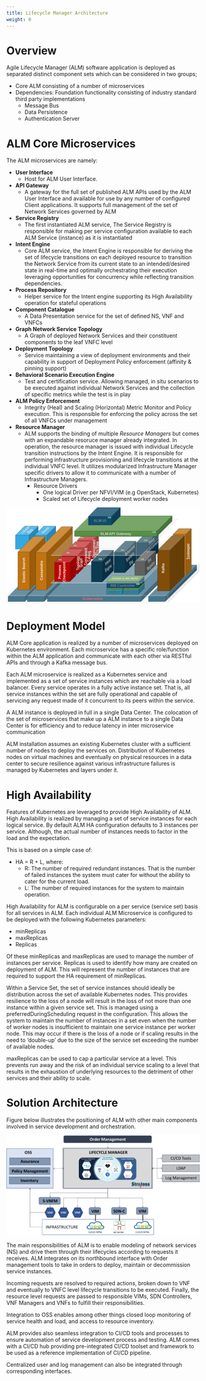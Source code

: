 ```yaml
---
title: Lifecycle Manager Architecture
weight: 0
---
```

#  Overview
Agile Lifecycle Manager (ALM) software application is deployed as separated distinct component sets which can be considered in two groups;

* Core ALM consisting of a number of microservices
* Dependencies: Foundation functionality consisting of industry standard third party implementations
  * Message Bus
  * Data Persistence
  * Authentication Server

# ALM Core Microservices
The ALM microservices are namely:

* **User Interface**
  * Host for ALM User Interface.
* **API Gateway**
  * A gateway for the full set of published ALM APIs used by the ALM User Interface and available for use by any number of configured Client applications. It supports full management of the set of Network Services governed by ALM
* **Service Registry**
  * The first instantiated ALM service, The Service Registry is responsible for making per service configuration available to each ALM Service (instance) as it is instantiated
* **Intent Engine**
  * Core ALM service, the Intent Engine is responsible for deriving the set of lifecycle transitions on each deployed resource to transition the Network Service from its current state to an intended/desired state in real-time and optimally orchestrating their execution leveraging opportunities for concurrency while reflecting transition dependencies.
* **Process Repository**
  * Helper service for the Intent engine supporting its High Availability operation for stateful operations
* **Component Catalogue**
  * A Data Presentation service for the set of defined NS, VNF and VNFCs
* **Graph Network Service Topology**
  * A Graph of deployed Network Services and their constituent components to the leaf VNFC level
* **Deployment Topology**
  * Service maintaining a view of deployment environments and their capability in support of Deployment Policy enforcement (affinity & pinning support)
* **Behavioral Scenario Execution Engine**
  * Test and certification service. Allowing managed, in situ scenarios to be executed against individual Network Services and the collection of specific metrics while the test is in play
* **ALM Policy Enforcement**
  * Integrity (Heal) and Scaling (Horizontal) Metric Monitor and Policy execution. This is responsible for enforcing the policy across the set of all VNFCs under management
* **Resource Manager**
  * ALM supports the binding of multiple _Resource Managers_ but comes with an expandable resoruce manager already integrated. In operation, the resource manager is issued with individual Lifecycle transition instructions by the Intent Engine. It is responsible for performing infrastructure provisioning and lifecycle transitions at the individual VNFC level. It utilizes modularized Infrastructure Manager specific drivers to allow it to communicate with a number of Infrastructure Managers.
    * Resource Drivers
      * One logical Driver per NFVI/VIM (e.g OpenStack, Kubernetes)
      * Scaled set of Lifecycle deployment worker nodes


![ALM Software Architecture](/images/architecture/lm-software-architecture.png "ALM Software Architecture")

# Deployment Model
ALM Core application is realized by a number of microservices deployed on Kubernetes environment. Each microservice has a specific role/function within the ALM application and communicate with each other via RESTful APIs and through a Kafka message bus.

 Each ALM microservice is realized as a Kubernetes service and implemented as a set of service instances which are reachable via a load balancer. Every service operates in a fully active instance set. That is, all service instances within the set are fully operational and capable of servicing any request made of it concurrent to its peers within the service.

 A ALM instance is deployed in full in a single Data Center. The colocation of the set of microservices that make up a ALM instance to a single Data Center is for efficiency and to reduce latency in inter microservice communication

 ALM installation assumes an existing Kubernetes cluster with a sufficient number of nodes to deploy the services on. Distribution of Kubernetes nodes on virtual machines and eventually on physical resources in a data center to secure resilience against various infrastructure failures is managed by Kubernetes and layers under it.

# High Availability
Features of Kubernetes are leveraged to provide High Availability of ALM. High Availability is realized by managing a set of service instances for each logical service. By default ALM HA configuration defaults to 3 instances per service. Although, the actual number of instances needs to factor in the load and the expectation. 

 This is based on a simple case of:

* HA = R + L, where:
  * R: The number of required redundant instances. That is the number of failed instances the system must cater for without the ability to cater for the current load.
  * L: The number of required instances for the system to maintain operation.

 High Availability for ALM is configurable on a per service (service set) basis for all services in ALM. Each individual ALM Microservice is configured to be deployed with the following Kubernetes parameters:
* minReplicas
* maxReplicas
* Replicas

Of these minReplicas and maxReplicas are used to manage the number of instances per service. Replicas is used to identify how many are created on deployment of ALM. This will represent the number of instances that are required to support the HA requirement of minReplicas.

Within a Service Set, the set of service instances should ideally be distribution across the set of available Kubernetes nodes. This provides resilience to the loss of a node will result in the loss of not more than one instance within a given service set. This is managed using a preferredDuringScheduling request in the configuration. This allows the system to maintain the number of instances in a set even when the number of worker nodes is insufficient to maintain one service instance per worker node. This may occur if there is the loss of a node or if scaling results in the need to ‘double-up’ due to the size of the service set exceeding the number of available nodes.

maxReplicas can be used to cap a particular service at a level. This prevents run away and the risk of an individual service scaling to a level that results in the exhaustion of underlying resources to the detriment of other services and their ability to scale.

# Solution Architecture
Figure below illustrates the positioning of ALM with other main components involved in service development and orchestration.

![ALM Solution Architecture](/images/architecture/lm-solution-architecture.png "ALM Solution Architecture")

The main responsibilities of ALM is to enable modeling of network services (NS) and drive them through their lifecycles according to requests it receives. ALM integrates on its northbound interface with Order management tools to take in orders to deploy, maintain or decommission service instances.

Incoming requests are resolved to required actions, broken down to VNF and eventually to VNFC level lifecycle transitions to be executed. Finally, the resource level requests are passed to responsible VIMs, SDN Controllers, VNF Managers and VNFs to fulfill their responsibilities. 

Integration to OSS enables among other things closed loop monitoring of service health and load, and access to resource inventory.

ALM provides also seamless integration to CI/CD tools and processes to ensure automation of service development process and testing. ALM comes with a CI/CD hub providing pre-integrated CI/CD toolset and framework to be used as a reference implementation of CI/CD pipeline.

Centralized user and log management can also be integrated through corresponding interfaces.

